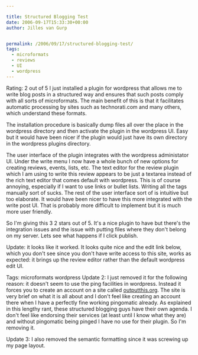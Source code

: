 ```yaml
---

title: Structured Blogging Test
date: 2006-09-17T15:33:30+00:00
author: Jilles van Gurp


permalink: /2006/09/17/structured-blogging-test/
tags:
  - microformats
  - reviews
  - UI
  - wordpress
---
```

Rating: 2 out of 5
I just installed a plugin for wordpress that allows me to write blog posts in a structured way and ensures that such posts comply with all sorts of microformats. The main benefit of this is that it facilitates automatic processing by sites such as technorati.com and many others, which understand these formats.

The installation procedure is basically dump files all over the place in the wordpress directory and then activate the plugin in the wordpress UI. Easy but it would have been nicer if the plugin would just have its own directory in the wordpress plugins directory.

The user interface of the plugin integrates with the wordpress administator UI. Under the write menu I now have a whole bunch of new options for creating reviews, events, lists, etc. The text editor for the review plugin which I am using to write this review appears to be just a textarea instead of the rich text editor that comes default with wordpress. This is of course annoying, especially if I want to use links or bullet lists. Writing all the tags manually sort of sucks. The rest of the user interface sort of is intuitive but too elaborate. It would have been nicer to have this more integrated with the write post UI. That is probably more difficult to implement but it is much more user friendly.

So I'm giving this 3 2 stars out of 5. It's a nice plugin to have but there's the integration issues and the issue with putting files where they don't belong on my server. Lets see what happens if I click publish.

Update: it looks like it worked. It looks quite nice and the edit link below, which you don't see since you don't have write access to this site, works as expected: it brings up the review editor rather than the default wordpress edit UI.

Tags: microformats wordpress
Update 2: I just removed it for the following reason: it doesn't seem to use the ping facilities in wordpress. Instead it forces you to create an account on a site called [outputthis.org](http://outputthis.org). The site is very brief on what it is all about and I don't feel like creating an account there when I have a perfectly fine working pingomatic already. As explained in this lengthy rant, these structured blogging guys have their own agenda. I don't feel like endorsing their services (at least until I know what they are) and without pingomatic being pinged I have no use for their plugin. So I'm removing it.

Update 3: I also removed the semantic formatting since it was screwing up my page layout.